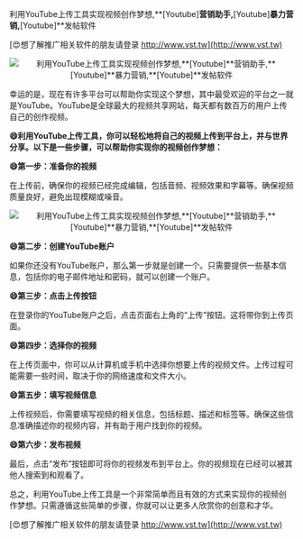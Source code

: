 利用YouTube上传工具实现视频创作梦想,**[Youtube]**营销助手,**[Youtube]**暴力营销,**[Youtube]**发帖软件

[😍想了解推广相关软件的朋友请登录 http://www.vst.tw](http://www.vst.tw)

 <center><img src="https://vst.tw/MP4/tuiguang/png/0.png" alt="利用YouTube上传工具实现视频创作梦想,**[Youtube]**营销助手,**[Youtube]**暴力营销,**[Youtube]**发帖软件"></center>

幸运的是，现在有许多平台可以帮助你实现这个梦想，其中最受欢迎的平台之一就是YouTube。YouTube是全球最大的视频共享网站，每天都有数百万的用户上传自己的创作视频。

**😄利用YouTube上传工具，你可以轻松地将自己的视频上传到平台上，并与世界分享。以下是一些步骤，可以帮助你实现你的视频创作梦想：**

**😄第一步：准备你的视频**

在上传前，确保你的视频已经完成编辑，包括音频、视频效果和字幕等。确保视频质量良好，避免出现模糊或噪音。

 <center><img src="https://vst.tw/MP4/tuiguang/png/1.png" alt="利用YouTube上传工具实现视频创作梦想,**[Youtube]**营销助手,**[Youtube]**暴力营销,**[Youtube]**发帖软件"></center>

**😄第二步：创建YouTube账户**

如果你还没有YouTube账户，那么第一步就是创建一个。只需要提供一些基本信息，包括你的电子邮件地址和密码，就可以创建一个账户。

**😄第三步：点击上传按钮**

在登录你的YouTube账户之后，点击页面右上角的“上传”按钮。这将带你到上传页面。

**😄第四步：选择你的视频**

在上传页面中，你可以从计算机或手机中选择你想要上传的视频文件。上传过程可能需要一些时间，取决于你的网络速度和文件大小。

**😄第五步：填写视频信息**

上传视频后，你需要填写视频的相关信息，包括标题、描述和标签等。确保这些信息准确描述你的视频内容，并有助于用户找到你的视频。

**😄第六步：发布视频**

最后，点击“发布”按钮即可将你的视频发布到平台上。你的视频现在已经可以被其他人搜索到和观看了。

总之，利用YouTube上传工具是一个非常简单而且有效的方式来实现你的视频创作梦想。只需遵循这些简单的步骤，你就可以让更多人欣赏你的创意和才华。

[😍想了解推广相关软件的朋友请登录 http://www.vst.tw](http://www.vst.tw)



